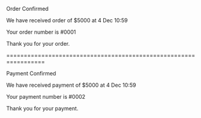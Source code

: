 Order Confirmed

We have received order of $5000 at 4 Dec 10:59

Your order number is #0001

Thank you for your order.

=================================================================

Payment Confirmed

We have received payment of $5000 at 4 Dec 10:59

Your payment number is #0002

Thank you for your payment.